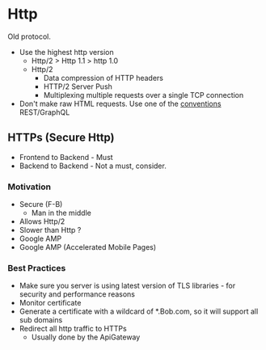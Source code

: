 # Http

Old protocol.

- Use the highest http version
  - Http/2 > Http 1.1 > http 1.0
  - Http/2
    - Data compression of HTTP headers
    - HTTP/2 Server Push
    - Multiplexing multiple requests over a single TCP connection
- Don't make raw HTML requests. Use one of the [conventions](Conventions/REST.md) REST/GraphQL

## HTTPs (Secure Http)

- Frontend to Backend - Must
- Backend to Backend - Not a must, consider.

### Motivation

- Secure (F-B)
  - Man in the middle
- Allows Http/2
- Slower than Http ?
- Google AMP
- Google AMP (Accelerated Mobile Pages)

### Best Practices

- Make sure you server is using latest version of TLS libraries - for security and performance reasons
- Monitor certificate
- Generate a certificate with a wildcard of \*.Bob.com, so it will support all sub domains
- Redirect all http traffic to HTTPs
  - Usually done by the ApiGateway
